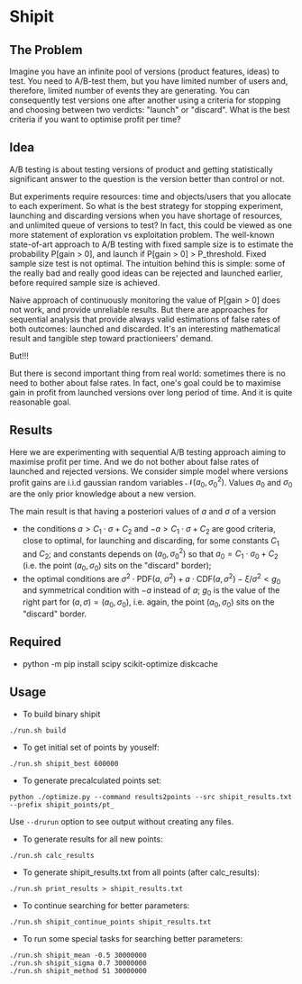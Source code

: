 # Shipit

## The Problem

Imagine you have an infinite pool of versions (product features, ideas) to test. You need to A/B-test them, but you have limited number of users and, therefore, limited number of events they are generating. You can consequently test versions one after another using a criteria for stopping and choosing between two verdicts: "launch" or "discard". What is the best criteria if you want to optimise profit per time?

## Idea

A/B testing is about testing versions of product and getting statistically significant answer to the question is the version better than control or not.

But experiments require resources: time and objects/users that you allocate to each experiment. So what is the best strategy for stopping experiment, launching and discarding versions when you have shortage of resources, and unlimited queue of versions to test? In fact, this could be viewed as one more statement of exploration vs exploitation problem. The well-known state-of-art approach to A/B testing with fixed sample size is to estimate the probability P[gain > 0], and launch if P[gain > 0] > P_threshold.  Fixed sample size test is not optimal. The intuition behind this is simple: some of the really bad and really good ideas can be rejected and launched earlier, before required sample size is achieved.

Naive approach of continuously monitoring the value of P[gain > 0] does not work, and provide unreliable results. But there are approaches for sequential analysis that provide always valid estimations of false rates of both outcomes: launched and discarded. It's an interesting mathematical result and tangible step toward practionieers' demand.

But!!!

But there is second important thing from real world: sometimes there is no need to bother about false rates. In fact, one's goal could be to maximise gain in profit from launched versions over long period of time. And it is quite reasonable goal.

## Results
Here we are experimenting with sequential A/B testing approach aiming to maximise profit per time. And we do not bother about false rates of launched and rejected versions. We consider simple model where versions profit gains are i.i.d gaussian random variables $\mathcal{N}(a_0, \sigma_0^2)$. Values $a_0$ and $\sigma_0$ are the only prior knowledge about a new version.

The main result is that having a posteriori values of $a$ and $\sigma$ of a version

- the conditions $a > C_1\cdot \sigma + C_2$ and $-a > C_1\cdot \sigma + C_2$  are good criteria, close to optimal, for launching and discarding, for some constants $C_1$ and $C_2$; and constants  depends on $(a_0, \sigma_0^2)$ so that $a_0 = C_1\cdot \sigma_0 + C_2$ (i.e. the point $(a_0, \sigma_0)$ sits on the "discard" border);
- the optimal conditions are $\sigma^2 \cdot \mathrm{PDF}(a,\; \sigma^2) + a \cdot \mathrm{CDF}(a, \sigma^2) -\xi /\sigma^2 < g_0$ and symmetrical condition with $-a$ instead of $a$; $g_0$ is the value of the right part for $(a, \sigma) = (a_0, \sigma_0)$, i.e. again, the point $(a_0, \sigma_0)$ sits on the "discard" border.

## Required

- python -m pip install scipy scikit-optimize diskcache

## Usage

- To build binary shipit
```
./run.sh build
```


- To get initial set of points by youself:
```
./run.sh shipit_best 600000
```

- To generate precalculated points set:
```
python ./optimize.py --command results2points --src shipit_results.txt --prefix shipit_points/pt_
```
Use `--drurun` option to see output without creating any files.

- To generate results for all new points:
```
./run.sh calc_results
```

- To generate shipit_results.txt from all points (after calc_results):
```
./run.sh print_results > shipit_results.txt
```

- To continue searching for better parameters:
```
./run.sh shipit_continue_points shipit_results.txt
```

- To run some special tasks for searching better parameters:
```
./run.sh shipit_mean -0.5 30000000
./run.sh shipit_sigma 0.7 30000000
./run.sh shipit_method 51 30000000
```
